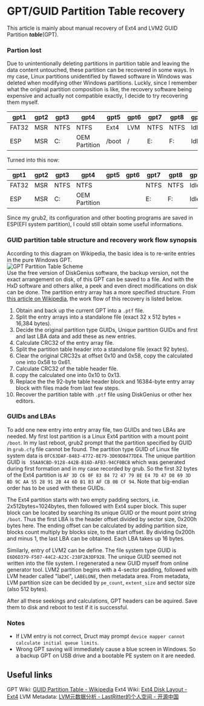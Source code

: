 <script language="javascript" type="text/javascript" src="/LanguageBar.js"></script>
<!-- # michaelx-corner -->
# GPT/GUID Partition Table recovery
  This article is mainly about manual recovery of Ext4 and LVM2 GUID Partition **_table_**(GPT).  
### Partion lost
  Due to unintentionally deleting partitions in partition table and leaving the data content untouched, these partition can be recovered in some ways. In my case, Linux partitions unidentified by flawed software in Windows was deleted when modifying other Windows partitions. Luckly, since I remember what the original partition composition is like, the recovery software being expensive and actually not  compatible exactly, I decide to try recovering them myself.  
  
gpt1 | gpt2 | gpt3 | gpt4 | gpt5 | gpt6 | gpt7 | gpt8 | gpt9  
--- | --- | --- | ------ | --- | --- | --- | --- | ---  
FAT32 | MSR | NTFS | NTFS | Ext4 | LVM | NTFS | NTFS | Idle  
ESP | MSR | C: | OEM Partition | /boot | / | E: | F: | Idle  

  Turned into this now:  

gpt1 | gpt2 | gpt3 | gpt4 | gpt5 | gpt6 | gpt7 | gpt8 | gpt9  
--- | --- | --- | ------ | --- | --- | --- | --- | ---  
FAT32 | MSR | NTFS | NTFS | ` ` | ` ` | NTFS | NTFS | Idle  
ESP | MSR | C: | OEM Partition | ` ` | ` ` | E: | F: | Idle  

  Since my grub2, its configuration and other booting programs are saved in ESP(EFI system partition), I could still obtain some useful informations.
  
### GUID partition table structure and recovery work flow synopsis
  According to this diagram on Wikipedia, the basic idea is to re-write entries in the pure Windows GPT.  
  ![GPT Partition Table Scheme](https://upload.wikimedia.org/wikipedia/commons/0/07/GUID_Partition_Table_Scheme.svg "GPT Partition Table Scheme")  
  Use the free version of DiskGenius software, the backup version, not the exact arrangement on disk, of this GPT can be saved to a file. And with the HxD software and others alike, a peek and even direct modifications on disk can be done. The partition entry array has a more specified structure. From [this article on Wikipedia](https://en.wikipedia.org/wiki/GUID_Partition_Table#Partition_table_header_(LBA_1)), the work flow of this recovery is listed below.  
1. Obtain and back up the current GPT into a `.ptf` file.
2. Split the entry arrays into a standalone file (exact 32 x 512 bytes = 16,384 bytes).
3. Decide the original partition type GUIDs, Unique partition GUIDs and first and last LBA data and add these as new entries.
4. Calculate CRC32 of the entry array file.
5. Split the partition table header into a standalone file (exact 92 bytes).
6. Clear the original CRC32s at offset 0x10 and 0x58, copy the calculated one into 0x58 to 0x61.
7. Calculate CRC32 of the table header file.
8. copy the calculated one into 0x10 to 0x13.
9. Replace the the 92-byte table header block and 16384-byte entry array block with files made from last few steps.
10. Recover the partition table with `.ptf` file using DiskGenius or other hex editors.

### GUIDs and LBAs
  To add one new entry into entry array file, two GUIDs and two LBAs are needed. My first lost partition is a Linux Ext4 partition with a mount point `/boot`. In my last reboot, grub2 prompt that the partition specified by GUID in `grub.cfg` file cannot be found. The partition type GUID of Linux file system data is `0FC63DAF-8483-4772-8E79-3D69D8477DE4`. The unique partition GUID is ` 55AA9CBD-9128-442B-B16D-AFB3-94CF0BCB` which was generated during first formation and in my case recorded by grub. So the first 32 bytes of the Ext4 partition is  `AF 3D C6 0F 83 84 72 47 79 8E E4 7D 47 D8 69 3D`  `BD 9C AA 55 28 91 2B 44 6D B1 B3 AF CB 0B CF 94`. Note that big-endian order has to be used with these GUIDs.  
  
  The Ext4 partition starts with two empty padding sectors, i.e. 2x512bytes=1024bytes, then followed with Ext4 super block. This super block can be located by searching its unique GUID or the mount point string `/boot`. Thus the first LBA is the header offset divided by sector size, 0x200h bytes here. The ending offset can be calculated by adding partition size, blocks count multiply by blocks size, to the start offset. By dividing 0x200h and minus 1, the last LBA can be obtained. Each LBA takes up 16 bytes.  
  
  Similarly, entry of LVM2 can be define. The file system type GUID is `E6D6D379-F507-44C2-A23C-238F2A3DF928`. The unique GUID seemed not written into the file system. I regenerated a new GUID myself from online generator tool. LVM2 partition begins with a 4-sector padding, followed with LVM header called "label", `LABELONE`, then metadata area. From metadata, LVM partition size can be decided by `pe_count`, `extent_size` and sector size (also 512 bytes).  
  
  After all these seekings and calculations, GPT headers can be aquired. Save them to disk and reboot to test if it is successful.  
  
### Notes
* If LVM entry is not correct, Druct may prompt `device mapper cannot calculate initial queue limits`.  
* Wrong GPT saving will immediately cause a blue screen in Windows. So a backup GPT on USB drive and a bootable PE system on it are needed.  

## Useful links
GPT Wiki: [GUID Partition Table - Wikipedia](https://en.wikipedia.org/wiki/GUID_Partition_Table)
Ext4 Wiki: [Ext4 Disk Layout - Ext4](https://ext4.wiki.kernel.org/index.php/Ext4_Disk_Layout)
LVM Metadata: [LVM元数据分析 - LastRitter的个人空间 - 开源中国](https://my.oschina.net/LastRitter/blog/875444)
